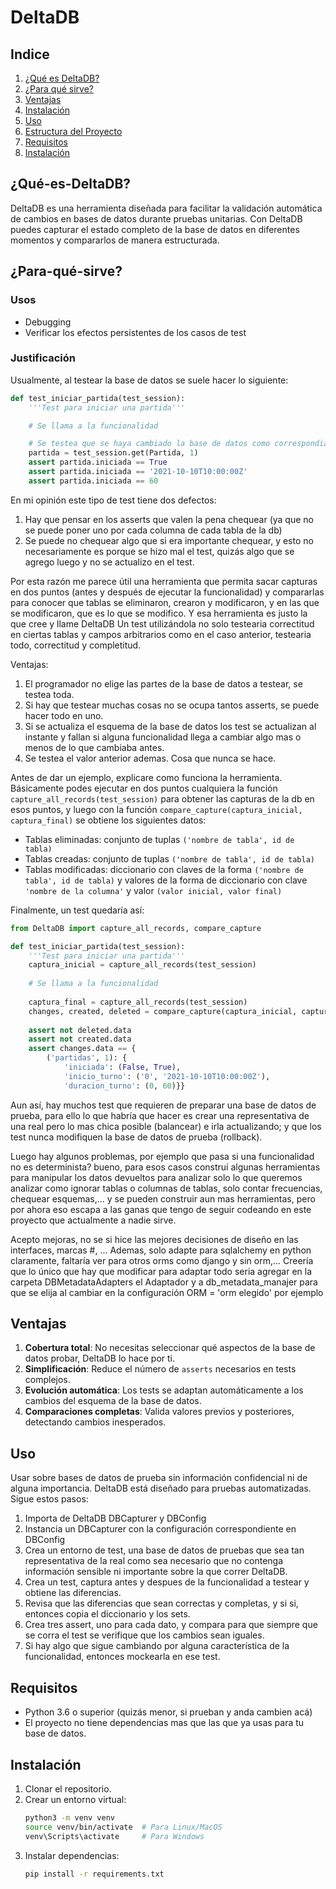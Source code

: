 # DeltaDB
## Indice
1. [¿Qué es DeltaDB?](#¿Qué-es-DeltaDB?)
2. [¿Para qué sirve?](#¿Para-qué-sirve?)
3. [Ventajas](#Ventajas)
4. [Instalación](#instalación) 
5. [Uso](#uso) 
6. [Estructura del Proyecto](#Estructura-del-Proyecto)
7. [Requisitos](#Requisitos)
8. [Instalación](#Instalación)
## ¿Qué-es-DeltaDB?
DeltaDB es una herramienta diseñada para facilitar la validación automática de cambios en bases de datos durante pruebas unitarias. Con DeltaDB puedes capturar el estado completo de la base de datos en diferentes momentos y compararlos de manera estructurada.
## ¿Para-qué-sirve?

### Usos
- Debugging
- Verificar los efectos persistentes de los casos de test

### Justificación

Usualmente, al testear la base de datos se suele hacer lo siguiente:

```python
def test_iniciar_partida(test_session):
	'''Test para iniciar una partida'''

	# Se llama a la funcionalidad

	# Se testea que se haya cambiado la base de datos como correspondia:
	partida = test_session.get(Partida, 1)
	assert partida.iniciada == True
	assert partida.iniciada == '2021-10-10T10:00:00Z'
	assert partida.iniciada == 60
```
En mi opinión este tipo de test tiene dos defectos:
1. Hay que pensar en los asserts que valen la pena chequear (ya que no se puede poner uno por cada columna de cada tabla de la db)
2. Se puede no chequear algo que si era importante chequear, y esto no necesariamente es porque se hizo mal el test, quizás algo que se agrego luego y no se actualizo en el test.

Por esta razón me parece útil una herramienta que permita sacar capturas en dos puntos (antes y después de ejecutar la funcionalidad) y compararlas para conocer que tablas se eliminaron, crearon y modificaron, y en las que se modificaron, que es lo que se modifico.
Y esa herramienta es justo la que cree y llame DeltaDB
Un test utilizándola no solo testearia correctitud en ciertas tablas y campos arbitrarios como en el caso anterior, testearia todo, correctitud y completitud.

Ventajas:
1. El programador no elige las partes de la base de datos a testear, se testea toda.
2. Si hay que testear muchas cosas no se ocupa tantos asserts, se puede hacer todo en uno.
3. Si se actualiza el esquema de la base de datos los test se actualizan al instante y fallan si alguna funcionalidad llega a cambiar algo mas o menos de lo que cambiaba antes.
4. Se testea el valor anterior ademas. Cosa que nunca se hace.

Antes de dar un ejemplo, explicare como funciona la herramienta. Básicamente podes ejecutar en dos puntos cualquiera la función `capture_all_records(test_session)` para obtener las capturas de la db en esos puntos, y luego con la función `compare_capture(captura_inicial, captura_final)` se obtiene los siguientes datos:
- Tablas eliminadas: conjunto de tuplas `('nombre de tabla', id de tabla)`
- Tablas creadas: conjunto de tuplas `('nombre de tabla', id de tabla)`
- Tablas modificadas: diccionario con claves de la forma `('nombre de tabla', id de tabla)` y valores de la forma de diccionario con clave `'nombre de la columna'` y valor `(valor inicial, valor final)`

Finalmente, un test quedaría así:
```python
from DeltaDB import capture_all_records, compare_capture

def test_iniciar_partida(test_session):
	'''Test para iniciar una partida'''
	captura_inicial = capture_all_records(test_session)
	
	# Se llama a la funcionalidad
	
	captura_final = capture_all_records(test_session)
	changes, created, deleted = compare_capture(captura_inicial, captura_final)
	
	assert not deleted.data
	assert not created.data
	assert changes.data == {
		('partidas', 1): {
			'iniciada': (False, True),
			'inicio_turno': ('0', '2021-10-10T10:00:00Z'),
			'duracion_turno': (0, 60)}}
```

Aun así, hay muchos test que requieren de preparar una base de datos de prueba, para ello lo que habría que hacer es crear una representativa de una real pero lo mas chica posible (balancear) e irla actualizando; y que los test nunca modifiquen la base de datos de prueba (rollback).

Luego hay algunos problemas, por ejemplo que pasa si una funcionalidad no es determinista? bueno, para esos casos construí algunas herramientas para manipular los datos devueltos para analizar solo lo que queremos analizar como ignorar tablas o columnas de tablas, solo contar frecuencias, chequear esquemas,... y se pueden construir aun mas herramientas, pero por ahora eso escapa a las ganas que tengo de seguir codeando en este proyecto que actualmente a nadie sirve.

Acepto mejoras, no se si hice las mejores decisiones de diseño en las interfaces, marcas #, ...
Ademas, solo adapte para sqlalchemy en python claramente, faltaría ver para otros orms como django y sin orm,... Creería que lo único que hay que modificar para adaptar todo seria agregar en la carpeta DBMetadataAdapters el Adaptador y a db_metadata_manajer para que se elija al cambiar en la configuración ORM = 'orm elegido' por ejemplo

## Ventajas
1. **Cobertura total**: No necesitas seleccionar qué aspectos de la base de datos probar, DeltaDB lo hace por ti. 
2. **Simplificación**: Reduce el número de `asserts` necesarios en tests complejos. 
3. **Evolución automática**: Los tests se adaptan automáticamente a los cambios del esquema de la base de datos. 
4. **Comparaciones completas**: Valida valores previos y posteriores, detectando cambios inesperados.


## Uso
Usar sobre bases de datos de prueba sin información confidencial ni de alguna importancia.
DeltaDB está diseñado para pruebas automatizadas. Sigue estos pasos: 
1. Importa de DeltaDB DBCapturer y DBConfig
2. Instancia un DBCapturer con la configuración correspondiente en DBConfig
3. Crea un entorno de test, una base de datos de pruebas que sea tan representativa de la real como sea necesario que no contenga información sensible ni importante sobre la que correr DeltaDB.
4. Crea un test, captura antes y despues de la funcionalidad a testear y obtiene las diferencias.
5. Revisa que las diferencias que sean correctas y completas, y si si, entonces copia el diccionario y los sets.
6. Crea tres assert, uno para cada dato, y compara para que siempre que se corra el test se verifique que los cambios sean iguales.
7. Si hay algo que sigue cambiando por alguna característica de la funcionalidad, entonces mockearla en ese test.
## Requisitos
- Python 3.6 o superior (quizás menor, si prueban y anda cambien acá)
- El proyecto no tiene dependencias mas que las que ya usas para tu base de datos.

## Instalación
1. Clonar el repositorio.
2. Crear un entorno virtual:
    ```bash
    python3 -m venv venv
    source venv/bin/activate  # Para Linux/MacOS
    venv\Scripts\activate     # Para Windows
    ```
3. Instalar dependencias:
    ```bash
    pip install -r requirements.txt
    ```
